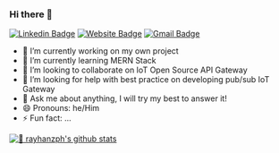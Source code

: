 ### Hi there 👋

[![Linkedin Badge](https://img.shields.io/badge/-rayhanemillul-blue?style=flat&logo=Linkedin&logoColor=white&link=https://www.linkedin.com/in/rayhanemillul/)](https://www.linkedin.com/in/rayhanemillul/)
[![Website Badge](https://img.shields.io/badge/-rayhan.iot.my.id-47CCCC?style=flat&logo=Google-Chrome&logoColor=white&link=https://ryccoatika.github.io)](https://rayhan.iot.my.id)
[![Gmail Badge](https://img.shields.io/badge/-rayhanemillul120-c14438?style=flat&logo=Gmail&logoColor=white&link=mailto:rayhanemillul120@gmail.com)](mailto:rayhanemillul120@gmail.com)

- 🔭 I’m currently working on my own project
- 🌱 I’m currently learning MERN Stack
- 👯 I’m looking to collaborate on IoT Open Source API Gateway
- 🤔 I’m looking for help with best practice on developing pub/sub IoT Gateway
- 💬 Ask me about anything, I will try my best to answer it!
- 😄 Pronouns: he/Him
- ⚡ Fun fact: ...

[![🦉 rayhanzph's github stats](https://github-readme-stats.vercel.app/api?username=rayhanzph&show_icons=true&hide_border=true&hide=issues)](https://github.com/rayhanzph)

